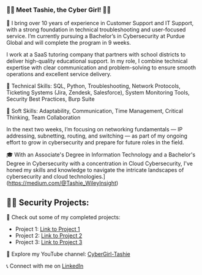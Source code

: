 <!-- Cyber Girl GitHub Profile -->
<p align="center">
  
</p>

### 👩‍💻 Meet Tashie, the Cyber Girl! 👩‍💻

👋 I bring over 10 years of experience in Customer Support and IT Support, with a strong foundation in technical troubleshooting and user-focused service. I’m currently pursuing a Bachelor’s in Cybersecurity at Purdue Global and will complete the program in 9 weeks.

I work at a SaaS tutoring company that partners with school districts to deliver high-quality educational support. In my role, I combine technical expertise with clear communication and problem-solving to ensure smooth operations and excellent service delivery.

🔧 Technical Skills:
SQL, Python, Troubleshooting, Network Protocols, Ticketing Systems (Jira, Zendesk, Salesforce), System Monitoring Tools, Security Best Practices, Burp Suite

🤝 Soft Skills:
Adaptability, Communication, Time Management, Critical Thinking, Team Collaboration

In the next two weeks, I’m focusing on networking fundamentals — IP addressing, subnetting, routing, and switching — as part of my ongoing effort to grow in cybersecurity and prepare for future roles in the field.

🎓 With an Associate's Degree in Information Technology and a Bachelor's Degree in Cybersecurity with a concentration in Cloud Cybersecurity, I've honed my skills and knowledge to navigate the intricate landscapes of cybersecurity and cloud technologies.](https://medium.com/@Tashie_WileyInsight)

<h2>👨‍💻 Security Projects:</h2>

📂 Check out some of my completed projects:
- Project 1: [Link to Project 1](https://github.com/TechGirl-Tashie/Project1)
- Project 2: [Link to Project 2](https://github.com/TechGirl-Tashie/Project2)
- Project 3: [Link to Project 3](https://github.com/TechGirl-Tashie/Project3)

🎥 Explore my YouTube channel: [CyberGirl-Tashie](https://www.youtube.com/@CyberGirl-Tashie-)

📞 Connect with me on [LinkedIn](https://www.linkedin.com/in/tashiewiley)  

